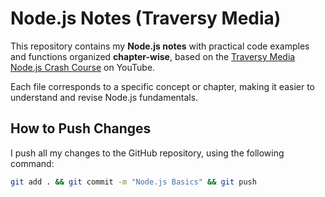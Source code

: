 # Node.js Notes (Traversy Media)

This repository contains my **Node.js notes** with practical code examples and functions organized **chapter-wise**, based on the [Traversy Media Node.js Crash Course](https://www.youtube.com/user/TechGuyWeb) on YouTube.

Each file corresponds to a specific concept or chapter, making it easier to understand and revise Node.js fundamentals.

## How to Push Changes

I push all my changes to the GitHub repository, using the following command:

```bash
git add . && git commit -m "Node.js Basics" && git push
```
